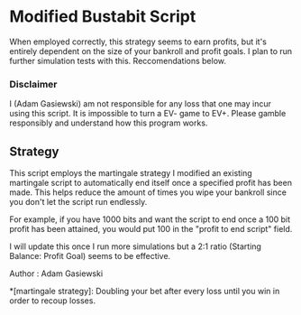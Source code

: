 # Modified Bustabit Script

When employed correctly, this strategy seems to earn profits, but it's entirely dependent on the size of your bankroll and profit goals.  I plan to run further simulation tests with this.  Reccomendations below.

### Disclaimer
I (Adam Gasiewski) am not responsible for any loss that one may incur using this script.  It is impossible to turn a EV- game to EV+.  Please gamble responsibly and understand how this program works.


## Strategy
This script employs the martingale strategy
I modified an existing martingale script to automatically end itself once a specified profit has been made. This helps reduce the amount of times you wipe your bankroll since you don't let the script run endlessly.

For example, if you have 1000 bits and want the script to end once a 100 bit profit has been attained, you would put 100 in the "profit to end script" field.

I will update this once I run more simulations but a 2:1 ratio (Starting Balance: Profit Goal) seems to be effective.



Author
: Adam Gasiewski


*[martingale strategy]: Doubling your bet after every loss until you win in order to recoup losses.

